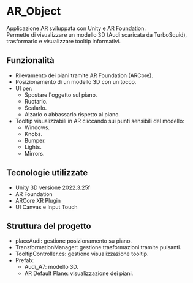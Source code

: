 # AR_Object

Applicazione AR sviluppata con Unity e AR Foundation.  
Permette di visualizzare un modello 3D (Audi scaricata da TurboSquid), trasformarlo e visualizzare tooltip informativi.

## Funzionalità
- Rilevamento dei piani tramite AR Foundation (ARCore).
- Posizionamento di un modello 3D con un tocco.
- UI per:
  - Spostare l'oggetto sul piano.
  - Ruotarlo.
  - Scalarlo.
  - Alzarlo o abbassarlo rispetto al piano.
- Tooltip visualizzabili in AR cliccando sui punti sensibili del modello:
  - Windows.
  - Knobs.
  - Bumper.
  - Lights.
  - Mirrors. 

## Tecnologie utilizzate
- Unity 3D versione 2022.3.25f
- AR Foundation
- ARCore XR Plugin
- UI Canvas e Input Touch

## Struttura del progetto
- placeAudi: gestione posizionamento su piano.
- TransformationManager: gestione trasformazioni tramite pulsanti.
- TooltipController.cs: gestione visualizzazione tooltip.
- Prefab:
  - Audi_A7: modello 3D.
  - AR Default Plane: visualizzazione dei piani.

